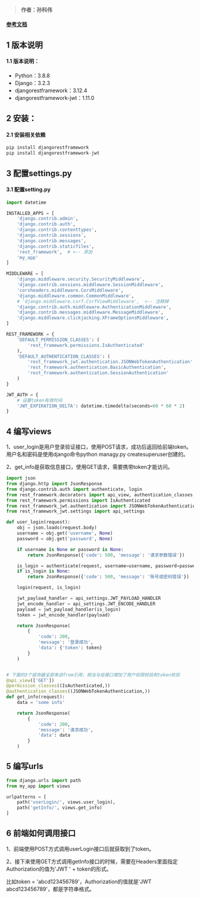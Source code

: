 > #### 作者：孙科伟
#### [ 参考文档](https://zhuanlan.zhihu.com/p/258752405)
## 1 版本说明
#### 1.1 版本说明：
- Python：3.8.8
- Django：3.2.3
- djangorestframework：3.12.4
- djangorestframework-jwt：1.11.0
## 2 安装：
#### 2.1 安装相关依赖
``` python
pip install djangorestframework
pip install djangorestframework-jwt
```
## 3 配置settings.py
#### 3.1 配置setting.py
```python
import datetime

INSTALLED_APPS = [
    'django.contrib.admin',
    'django.contrib.auth',
    'django.contrib.contenttypes',
    'django.contrib.sessions',
    'django.contrib.messages',
    'django.contrib.staticfiles',
    'rest_framework',  # <-- 添加
    'my_app'
]

MIDDLEWARE = [
    'django.middleware.security.SecurityMiddleware',
    'django.contrib.sessions.middleware.SessionMiddleware',
    'corsheaders.middleware.CorsMiddleware',
    'django.middleware.common.CommonMiddleware',
    # 'django.middleware.csrf.CsrfViewMiddleware',  <-- 注释掉
    'django.contrib.auth.middleware.AuthenticationMiddleware',
    'django.contrib.messages.middleware.MessageMiddleware',
    'django.middleware.clickjacking.XFrameOptionsMiddleware',
]

REST_FRAMEWORK = {
    'DEFAULT_PERMISSION_CLASSES': (
        'rest_framework.permissions.IsAuthenticated'
    ),
    'DEFAULT_AUTHENTICATION_CLASSES': (
        'rest_framework_jwt.authentication.JSONWebTokenAuthentication',
        'rest_framework.authentication.BasicAuthentication',
        'rest_framework.authentication.SessionAuthentication'
    )
}

JWT_AUTH = {
    # 设置token有效时间
    'JWT_EXPIRATION_DELTA': datetime.timedelta(seconds=60 * 60 * 2)
}
```
## 4 编写views
1、user_login是用户登录验证接口，使用POST请求，成功后返回给前端token。用户名和密码是使用django命令python managy.py createsuperuser创建的。

2、get_info是获取信息接口，使用GET请求，需要携带token才能访问。
```python
import json
from django.http import JsonResponse
from django.contrib.auth import authenticate, login
from rest_framework.decorators import api_view, authentication_classes, permission_classes
from rest_framework.permissions import IsAuthenticated
from rest_framework_jwt.authentication import JSONWebTokenAuthentication
from rest_framework_jwt.settings import api_settings

def user_login(request):
    obj = json.loads(request.body)
    username = obj.get('username', None)
    password = obj.get('password', None)

    if username is None or password is None:
        return JsonResponse({'code': 500, 'message': '请求参数错误'})

    is_login = authenticate(request, username=username, password=password)
    if is_login is None:
        return JsonResponse({'code': 500, 'message': '账号或密码错误'})

    login(request, is_login)

    jwt_payload_handler = api_settings.JWT_PAYLOAD_HANDLER
    jwt_encode_handler = api_settings.JWT_ENCODE_HANDLER
    payload = jwt_payload_handler(is_login)
    token = jwt_encode_handler(payload)

    return JsonResponse(
        {
            'code': 200,
            'message': '登录成功',
            'data': {'token': token}
        }
    )


# 下面的3个装饰器全部来自from引用，相当与给接口增加了用户权限校验和token校验
@api_view(['GET'])
@permission_classes((IsAuthenticated,))
@authentication_classes((JSONWebTokenAuthentication,))
def get_info(request):
    data = 'some info'

    return JsonResponse(
        {
            'code': 200,
            'message': '请求成功',
            'data': data
        }
    )
```
## 5 编写urls
```python
from django.urls import path
from my_app import views

urlpatterns = [
    path('userLogin/', views.user_login),
    path('getInfo/', views.get_info)
]
```
## 6 前端如何调用接口
1、前端使用POST方式调用userLogin接口后就获取到了token。

2、接下来使用GET方式调用getInfo接口的时候，需要在Headers里面指定Authorization的值为'JWT ' + token的形式。

比如token = 'abcd123456789'，Authorization的值就是'JWT abcd123456789'，都是字符串格式。